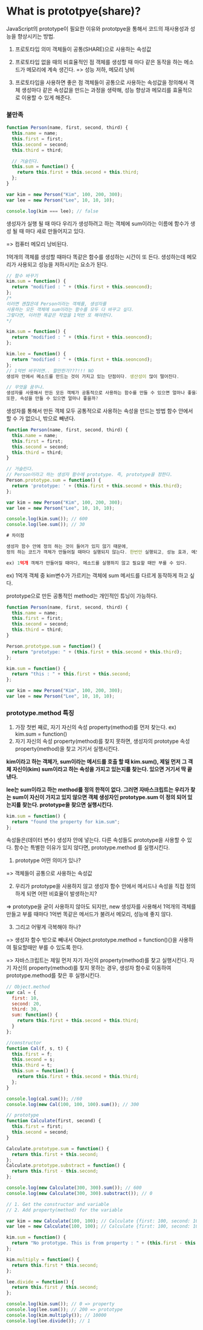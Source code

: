 # What is prototpye(share)?

JavaScript의 prototype이 필요한 이유와 prototpye을 통해서 코드의 재사용성과
성능을 향상시키는 방법.

1. 프로토타입 의미
   객체들이 공통(SHARE)으로 사용하는 속성값

2. 프로토타입 없을 때의 비효율적인 점
   객체를 생성할 때 마다 같은 동작을 하는 메소드가 메모리에 계속 생긴다. => 성능 저하, 메모리 낭비

3. 프로토타입을 사용하면 좋은 점
   객체들이 공통으로 사용하는 속성값을 정의해서 객체 생성마다 같은 속성값을 만드는 과정을 생략해, 성능 향상과 메모리를 효율적으로 이용할 수 있게 해준다.

### 불만족

```js
function Person(name, first, second, third) {
  this.name = name;
  this.first = first;
  this.second = second;
  this.third = third;

  // 거슬린다.
  this.sum = function() {
    return this.first + this.second + this.third;
  };
}

var kim = new Person("Kim", 100, 200, 300);
var lee = new Person("Lee", 10, 10, 10);

console.log(kim === lee); // false
```

생성자가 실행 될 때 마다
우리가 생성하려고 하는 객체에
sum이라는 이름에 함수가 생성 될 때 마다
새로 만들어지고 있다.

=> 컴퓨터 메모리 낭비된다.

1억개의 객체를 생성할 때마다 똑같은 함수를 생성하는 시간이 또 든다.
생성하는데 메모리가 사용되고 성능을 저하시키는 요소가 된다.

```js
// 함수 바꾸기
kim.sum = function() {
  return "modified : " + (this.first + this.seoncond);
};
/*
이러면 괜찮은데 Person이라는 객체를, 생성자를
사용하는 모든 객체에 sum이라는 함수를 모두 다 바꾸고 싶다.
그렇다면, 이러한 똑같은 작업을 1억번 또 해야한다.
*/

kim.sum = function() {
  return "modified : " + (this.first + this.seoncond);
};

kim.lee = function() {
  return "modified : " + (this.first + this.seoncond);
};
// 1억번 바꾸려면.. 할만한가???!!! NO
생성자 안에서 메소드를 만드는 것이 가지고 있는 단점이다. 생산성이 많이 떨어진다.

// 무엇을 꿈꾸나.
생성자를 사용해서 만든 모든 객체가 공통적으로 사용하는 함수를 만들 수 있으면 얼마나 좋을까?
또한, 속성을 만들 수 있으면 얼마나 좋을까?

```

생성자를 통해서 만든 객체 모두 공통적으로 사용하는 속성을 만드는 방법
함수 안에서 할 수 가 없으니, 밖으로 빼낸다.

```js
function Person(name, first, second, third) {
  this.name = name;
  this.first = first;
  this.second = second;
  this.third = third;
}

// 거슬린다.
// Person이라고 하는 생성자 함수에 prototype. 즉, prototype을 정한다.
Person.prototype.sum = function() {
  return 'prototype: ' + (this.first + this.second + this.third);
};

var kim = new Person("Kim", 100, 200, 300);
var lee = new Person("Lee", 10, 10, 10);

console.log(kim.sum()); // 600
console.log(lee.sum()); // 30

# 차이점

생성자 함수 안에 정의 하는 것이 들어가 있지 않기 때문에,
정의 하는 코드가 객체가 만들어질 때마다 실행되지 않는다. 한번만 실행되고, 성능 효과, 메모리 절약

ex) 1억개 객체가 만들어질 때마다, 메소드를 실행하지 않고 필요할 때만 부를 수 있다.
```

ex) 1억개 객체 중 kim변수가 가르키는 객체에 sum 메서드를 다르게 동작하게 하고 싶다.

prototype으로 만든 공통적인 method는 개인적인 튜닝이 가능하다.

```js
function Person(name, first, second, third) {
  this.name = name;
  this.first = first;
  this.second = second;
  this.third = third;
}

Person.prototype.sum = function() {
  return "prototype: " + (this.first + this.second + this.third);
};

kim.sum = function() {
  return "this : " + this.first + this.second;
};

var kim = new Person("Kim", 100, 200, 300);
var lee = new Person("Lee", 10, 10, 10);
```

### prototype.method 특징

1. 가장 첫번 째로, 자기 자신의 속성 property(method)를 먼저 찾는다. ex) kim.sum = function()
2. 자기 자신의 속성 property(method)를 찾지 못하면, 생성자의 prototype 속성 property(method)을 찾고 거기서 실행시킨다.

**kim이라고 하는 객체가, sum이라는 메서드를 호출 할 때 kim.sum(), 제일 먼저 그 객체 자신이(kim) sum이라고 하는 속성을 가지고 있는지를 찾는다. 있으면 거기서 딱 끝낸다.**

**lee는 sum이라고 하는 method를 정의 한적이 없다. 그러면 자바스크립트는 우리가 찾는 sum이 자신이 가지고 있지 않으면 객체 생성자인 prototype.sum 이 정의 되어 있는지를 찾는다. prototype을 찾으면 실행시킨다.**

```js
kim.sum = function() {
  return "found the property for kim.sum";
};
```

속성들은(데이터 변수) 생성자 안에 넣는다.
다른 속성들도 prototype을 사용할 수 있다.
함수는 특별한 이유가 있지 않다면, prototype.method 를 실행시킨다.

1. prototype 어떤 의미가 있나?

=> 객체들이 공통으로 사용하는 속성값

2. 우리가 prototype을 사용하지 않고 생성자 함수 안에서 메서드나 속성을 직접 정의하게 되면 어떤 비효율이 발생하는지?

=> prototype을 굳이 사용하지 않아도 되지만, new 생성자를 사용해서 1억개의 객체를 만들고 부를 때마다 1억번 똑같은 메서드가 불려서 메모리, 성능에 좋지 않다.

3. 그리고 어떻게 극복해야 하나?

=> 생성자 함수 밖으로 빼내서 Object.prototype.method = function(){}을 사용하여
필요할때만 부를 수 있도록 한다.

=> 자바스크립트는 제일 먼저 자기 자신의 property(method)를 찾고 실행시킨다. 자기 자신의 property(method)를 찾지 못하는 경우, 생성자 함수로 이동하여 prototype.method를 찾은 후 실행시킨다.

```js
// Object.method
var cal = {
  first: 10,
  second: 20,
  third: 30,
  sum: function() {
    return this.first + this.second + this.third;
  }
};

//constructor
function Cal(f, s, t) {
  this.first = f;
  this.second = s;
  this.third = t;
  this.sum = function() {
    return this.first + this.second + this.third;
  };
}

console.log(cal.sum()); //60
console.log(new Cal(100, 100, 100).sum()); // 300

// prototype
function Calculate(first, second) {
  this.first = first;
  this.second = second;
}

Calculate.prototype.sum = function() {
  return this.first + this.second;
};
Calculate.prototype.substract = function() {
  return this.first - this.second;
};

console.log(new Calculate(300, 300).sum()); // 600
console.log(new Calculate(300, 300).substract()); // 0

// 1. Get the constructor and variable
// 2. Add property(method) for the variable

var kim = new Calculate(100, 100); // Calculate {first: 100, second: 100}
var lee = new Calculate(100, 100); // Calculate {first: 100, second: 100}

kim.sum = function() {
  return "No prototype. This is from property : " + (this.first - this.second);
};

kim.multiply = function() {
  return this.first * this.second;
};

lee.divide = function() {
  return this.first / this.second;
};

console.log(kim.sum()); // 0 => property
console.log(lee.sum()); // 200 => prototype
console.log(kim.multiply()); // 10000
console.log(lee.divide()); // 1
```
